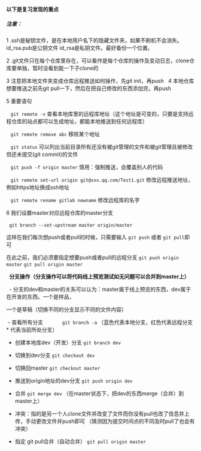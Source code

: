  #### 以下是复习发现的重点

 ##### 注意： 
 
  1 .ssh是秘钥文件，是在本地用户名下的隐藏文件夹，如果不刷机不会消失。id_rsa.pub是公钥文件 id_rsa是私钥文件。最好备份一个位置。
  
  2 .git文件只在每个仓库里存在，可以看作是每个仓库的操作及变动日志，clone仓库要单独，暂时没看到能一下子clone的
  
  3 注意把本地文件夹变成仓库远程推送如何操作，先git init，再push
  
  4 本地仓库想要推送之前先git pull一下，然后在把自己修改的东西添加完，再push
  
  5 重要语句
  
    ````git remote -v````  查看本地库里的远程库地址（这个地址是可变的，只要是支持远程仓库的站点都可以生成地址，都能本地推送到任何远程库）
    
    ```git remote remove abc``` 移除某个地址

    ```git status``` 可以列出当前目录所有还没有被git管理的文件和被git管理且被修改但还未提交(git commit)的文件

    ```git push -f origin master```  慎用：强制推送，会覆盖别人的代码
    
    ```git remote set-url origin git@xxx.qq.com/Test1.git``` 修改远程推送地址，例如https地址换成ssh地址
    
    ```git remote rename gitlab newname``` 修改远程库的名字
    
    
    
   6 
     我们设置master对应远程仓库的master分支

     ```git branch --set-upstream master origin/master```    
    
   这样在我们每次想push或者pull的时候，只需要输入 ```git push``` 或者 ```git pull```即可

   在此之前，我们必须要指定想要push或者pull的远程分支 ```git push origin master``` ```git pull origin master```
   
   
   
   **分支操作（分支操作可以将代码线上预览测试如无问题可以合并到master上）** 
   
   
   - 分支的dev和master的关系可以认为：master属于线上预览的东西，dev属于在开发的东西。一个是样品，
   
   一个是草稿（切换不同的分支显示不同的文件内容）
         
   
  - 查看所有分支              ```git branch -a``` （蓝色代表本地分支，红色代表远程分支  * 代表当前所处分支）
   
   
   - 创建本地库dev（开发）分支  ```git branch dev```
   
   
   - 切换到dev分支             ```git checkout dev```
   
   
   - 切换回master              ```git checkout master```
   
   
   - 推送到origin地址的dev分支  ```git push origin dev```
   
   
   - 合并  ```git merge dev``` （在master状态下，把dev的东西merge（合并）到master上）
   

   - 冲突：指的是另一个人clone文件并改变了文件而你没有pull也改了信息并上传，手动更改文件并push即可
   （猜测因为提交时间点的不同及时pull了也会有冲突）
   
   
   - 指定 git pull合并（自动合并） ```git pull origin master```
  


